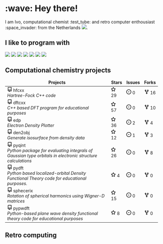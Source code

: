 <h1>:wave: Hey there!</h1>
<p>I am Ivo, computational chemist :test_tube: and retro computer enthousiast :space_invader: from the Netherlands <img src="https://hatscripts.github.io/circle-flags/flags/nl.svg" width="16">.

<h2>I like to program with</h2>
<p>
<img src="https://img.shields.io/badge/-C-blue?logo=c" />
<img src="https://img.shields.io/badge/-C++-blue?logo=cplusplus" />
<img src="https://img.shields.io/badge/python-3670A0?logo=python&logoColor=ffdd54" />
<img src="https://img.shields.io/badge/PHP-777BB4?logo=php&logoColor=white" />
<img src="https://img.shields.io/badge/cakephp-red?logo=cakephp&logoColor=whitehttps://img.shields.io/badge/asm-6502-orange" />
<img src="https://img.shields.io/badge/asm-z80-orange" />
<img src="https://img.shields.io/badge/asm-8086-orange" />
</p>

<h2>Computational chemistry projects</h2>
<table>
  <thead align="center">
    <tr border: none;>
      <td><b>Projects</b></td>
      <td><b>Stars</b></td>
      <td><b>Issues</b></td>
      <td><b>Forks</b></td>
    </tr>
  </thead>
  <tbody>
    <tr>
      <td><img src="https://github.com/primer/octicons/blob/main/icons/repo-16.svg" width="16" /> hfcxx</a><br>
          <i>Hartree-Fock C++ code</i>
      </td>
      <td><img src="https://github.com/primer/octicons/blob/main/icons/star-16.svg" width="16" /> 29
      </td>
      <td><img src="https://github.com/primer/octicons/blob/main/icons/issue-opened-16.svg" width="16" /> 0
      </td>
      <td><img src="https://github.com/primer/octicons/blob/main/icons/repo-forked-16.svg" width="16" /> 16
      </td>
    </tr>
    <tr>
      <td><img src="https://github.com/primer/octicons/blob/main/icons/repo-16.svg" width="16" /> dftcxx</a><br>
          <i>C++ based DFT program for educational purposes</i>
      </td>
      <td><img src="https://github.com/primer/octicons/blob/main/icons/star-16.svg" width="16" /> 57
      </td>
      <td><img src="https://github.com/primer/octicons/blob/main/icons/issue-opened-16.svg" width="16" /> 0
      </td>
      <td><img src="https://github.com/primer/octicons/blob/main/icons/repo-forked-16.svg" width="16" /> 10
      </td>
    </tr>
    <tr>
      <td><img src="https://github.com/primer/octicons/blob/main/icons/repo-16.svg" width="16" /> edp</a><br>
          <i>Electron Density Plotter</i>
      </td>
      <td><img src="https://github.com/primer/octicons/blob/main/icons/star-16.svg" width="16" /> 36
      </td>
      <td><img src="https://github.com/primer/octicons/blob/main/icons/issue-opened-16.svg" width="16" /> 2
      </td>
      <td><img src="https://github.com/primer/octicons/blob/main/icons/repo-forked-16.svg" width="16" /> 4
      </td>
    </tr>
    <tr>
      <td><img src="https://github.com/primer/octicons/blob/main/icons/repo-16.svg" width="16" /> den2obj</a><br>
          <i>Generate isosurface from density data</i>
      </td>
      <td><img src="https://github.com/primer/octicons/blob/main/icons/star-16.svg" width="16" /> 12
      </td>
      <td><img src="https://github.com/primer/octicons/blob/main/icons/issue-opened-16.svg" width="16" /> 1
      </td>
      <td><img src="https://github.com/primer/octicons/blob/main/icons/repo-forked-16.svg" width="16" /> 3
      </td>
    </tr>
    <tr>
      <td><img src="https://github.com/primer/octicons/blob/main/icons/repo-16.svg" width="16" /> pyqint</a><br>
          <i>Python package for evaluating integrals of Gaussian type orbitals in electronic structure calculations</i>
      </td>
      <td><img src="https://github.com/primer/octicons/blob/main/icons/star-16.svg" width="16" /> 26
      </td>
      <td><img src="https://github.com/primer/octicons/blob/main/icons/issue-opened-16.svg" width="16" /> 0
      </td>
      <td><img src="https://github.com/primer/octicons/blob/main/icons/repo-forked-16.svg" width="16" /> 8
      </td>
    </tr>
    <tr>
      <td><img src="https://github.com/primer/octicons/blob/main/icons/repo-16.svg" width="16" /> pydft</a><br>
          <i>Python based localized-orbital Density Functional Theory code for educational purposes. </i>
      </td>
      <td><img src="https://github.com/primer/octicons/blob/main/icons/star-16.svg" width="16" /> 4
      </td>
      <td><img src="https://github.com/primer/octicons/blob/main/icons/issue-opened-16.svg" width="16" /> 0
      </td>
      <td><img src="https://github.com/primer/octicons/blob/main/icons/repo-forked-16.svg" width="16" /> 0
      </td>
    </tr>
    <tr>
      <td><img src="https://github.com/primer/octicons/blob/main/icons/repo-16.svg" width="16" /> sphecerix</a><br>
          <i>Rotation of spherical harmonics using Wigner-D matrices</i>
      </td>
      <td><img src="https://github.com/primer/octicons/blob/main/icons/star-16.svg" width="16" /> 15
      </td>
      <td><img src="https://github.com/primer/octicons/blob/main/icons/issue-opened-16.svg" width="16" /> 0
      </td>
      <td><img src="https://github.com/primer/octicons/blob/main/icons/repo-forked-16.svg" width="16" /> 0
      </td>
    </tr>
    <tr>
      <td><img src="https://github.com/primer/octicons/blob/main/icons/repo-16.svg" width="16" /> pypwdft</a><br>
          <i>Python-based plane wave density functional theory code for educational purposes</i>
      </td>
      <td><img src="https://github.com/primer/octicons/blob/main/icons/star-16.svg" width="16" /> 8
      </td>
      <td><img src="https://github.com/primer/octicons/blob/main/icons/issue-opened-16.svg" width="16" /> 0
      </td>
      <td><img src="https://github.com/primer/octicons/blob/main/icons/repo-forked-16.svg" width="16" /> 0
      </td>
    </tr>
  </tbody>
</table>

<h2>Retro computing</h2>